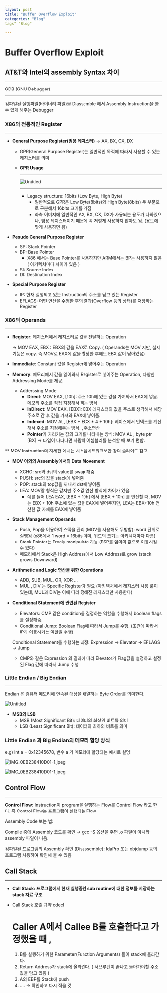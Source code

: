 ```yaml
--- 
layout: post
title: "Buffer Overflow Exploit"
categories: "Blog"
tags" "Blog"

---
```

# Buffer Overflow Exploit

## **AT&T와 Intel의 assembly Syntax 차이**

---

GDB (GNU Debugger)

---

컴파일된 실행파일(바이너리 파일)을 Diassemble 해서 Assembly Instruction을 볼 수 있게 해주는 Debugger

### 

### X86의 전통적인 Register

---

- **General Purpose Register(범용 레지스터)** → AX, BX, CX, DX
    - GPR(General Purpose Register)는 일반적인 목적에 따라서 사용할 수 있는 레지스터를 의미
    
    - **GPR Usage**
        
        
        ---
        
        ![Untitled](Buffer%20Overflow%20Exploit%20ce83ce31bcd94d99bfeb231ac74f7137/Untitled.png)
        
        ---
        
        - Legacy structure: 16bits (Low Byte, High Byte)
            - 일반적으로 GPR은 Low Byte(8bits)와 High Byte(8bits) 두 부분으로 구분해서 16bits 크기를 가짐
            - 좌측 이미지에 일반적인 AX, BX, CX, DX가 사용되는 용도가 나와있으나, 범용 레지스터이기 때문에 꼭 저렇게 사용하지 않아도 됨. (용도에 맞게 사용하면 됨)
        
    
- **Pesudo General Purpose Register**
    - SP: Stack Pointer
    - BP: Base Pointer
        - X86 에서는 Base Pointer를 사용하지만 ARM에서는 BP는 사용하지 않음 ( 아키텍처마다 차이가 있음 )
    - SI: Source Index
    - DI: Destination Index
    
- **Special Purpose Register**
    - IP: 현재 실행되고 있는 Instruction의 주소를 담고 있는 Register
    - EFLAGS: 어떤 연산을 수행한 후의 결과(Overflow 등의 상태)를 저장하는 Register

### X86의 Operands

---

- **Register**: 레지스터에서 레지스터로 값을 전달하는 Operation
    
    → MOV EAX, EBX : EBX의 값을 EAX로 Copy. ( Operands는 MOV 지만, 실제 기능은 copy. 즉 MOV로 EAX에 값을 할당한 후에도 EBX 값이 남아있음) 
    
- **Immediate**: Constant 값을 Register에 넣어주는 Operation
- **Memory**: 메모리에서 값을 읽어와서 Register로 넣어주는 Operation, 다양한 Addressing Mode를 제공.
    - Adderssing Mode
        - **Direct**: MOV EAX, [10h]: 주소 10h에 있는 값을 가져와서 EAX에 넣음. 메모리 주소를 직접 지정해서 하는 방식
        - **InDirect**: MOV EAX, [EBX]: EBX 레지스터의 값을 주소로 생각해서 해당 주소로 간 후 값을 가져와 EAX에 넣어줌.
        - **Indexed**: MOV AL, [EBX + ECX * 4 + 10h]: 베이스에서 인덱스를 계산해서 주소를 지정해주는 방식. , 주소연산
        - **Pointer**가 가리키는 값의 크기를 나타내는 방식: MOV AL , byte ptr [BX] → 타입이 나타나면 사람이 어셈블리를 분석할 때 보기 편함.

** MOV Instruction의 자세한 예시는 시스템네트워크보안 강의 슬라이드 참고

- **MOV 이외의 Assembly에서의 Data Movement**
    - XCHG: src와 dst의 value를 swap 해줌
    - PUSH: src의 값을 stack에 넣어줌
    - POP: stack의 top값을 꺼내서 dst에 넣어줌
    - LEA: MOV랑 형식은 같지만 주소값 연산 방식에 차이가 있음.
        - 예를 들어 LEA EAX, [EBX + 10h] 에서 [EBX + 10h] 를 연산할 때, MOV는 EBX + 10h 주소에 있는 값을 EAX에 넣어주지만, LEA는 EBX+10h 연산한 값 자체를 EAX에 넣어줌
    
- **Stack Management Operands**
    - Push, Pop을 이용하여 스택을 관리 (MOV를 사용해도 무방함): word 단위로 실행됨 (x86에서 1 word = 16bits 이며, 워드의 크기는 아키텍처마다 다름)
    - Stack Pointer는 Freely manipulate 가능 (ESP를 임의의 값으로 이동시킬 수 있다)
    - 메모리에서 Stack은 High Address에서 Low Address로 grow (stack grows Downward)
    
- **Arithmetic and Logic 연산을 위한 Operations**
    - ADD, SUB, MUL, OR, XOR ...
    - MUL , DIV 는 Specific Register가 필요 (아키텍처에서 레지스터 사용 룰이 있는데, MUL과 DIV는 이에 따라 정해진 레지스터만 사용한다)
    
- **Conditional Statement에 관련된 Register**
    - Elevators: CMP 같은 condition을 결정하는 역할을 수행해서 boolean flags를 설정해줌.
    - Conditional Jump: Boolean Flag에 따라서 Jump를 수행. (조건에 따라서 IP가 이동시키는 역할을 수행)
    
    Conditional Statement를 수행하는 과정: Expression → Elevator → EFLAGS → Jump 
    
    - CMP와 같은 Expression 의 결과에 따라 Elevator가 Flag값을 설정하고 설정된 Flag 값에 따라서 Jump 수행
    

### Little Endian / Big Endian

---

Endian 은 컴퓨터 메모리에 연속된 대상을 배열하는 Byte Order를 의미한다.

![Untitled](imgs/2022-05-30-Buffer_Overflow_Attac_imgs/Untitled.png)

- **MSB와 LSB**
    - MSB (Most Significant Bit): 데이터의 최상위 비트를 의미
    - LSB (Least Significant Bit): 데이터의 최하의 비트를 의미

### Little Endian 과 Big Endian의 메모리 할당 방식

e.g) int a = 0x12345678, 변수 a 가 메모리에 할당되는 예시로 설명

![IMG_0EB238410D01-1.jpeg](Buffer%20Overflow%20Exploit%20ce83ce31bcd94d99bfeb231ac74f7137/IMG_0EB238410D01-1.jpeg)

![IMG_0EB238410D01-1.jpeg](Buffer%20Overflow%20Exploit%20ce83ce31bcd94d99bfeb231ac74f7137/IMG_0EB238410D01-1.jpeg)

## Control Flow

---

**Control Flow:** Instruction이 program을 실행하는 Flow를 Control Flow 라고 한다. 즉 Control Flow는 프로그램이 실행되는 Flow

Assembly Code 보는 법:

Compile 중에 Assembly 코드를 확인 → gcc -S 옵션을 주면 .o 파일이 아니라 assembly 파일이 나옴.

컴파일된 프로그램의 Assembly 확인 (Disassemble): IdaPro 또는 objdump 등의 프로그램 사용하여 확인해 볼 수 있음

## Call Stack

---

- **Call Stack: 프로그램에서 현재 실행중인 sub routine에 대한 정보를 저장하는 stack 자료 구조**
- Call Stack 호출 규약 cdecl
    
    #  Caller A에서 Callee B를 호출한다고 가정했을 때 ,
    
    1. B를 실행하기 위한 Parameter(Function Arguments) 들이 stack에 올라간다.
    2. Return Address가 stack에 올라간다. ( 서브루틴이 끝나고 돌아가야할 주소값을 담고 있음 )
    3. A의 EBP를 Stack에 push
    4. .... → 확인하고 다시 적을 것
